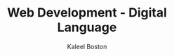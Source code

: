 ---
layout: ../../layouts/WebDevelopmentTemplate.astro
title: "Web Development - Digital Language"
description: "Overview of the different aspects of web development, and the tools and languages used to create websites and web apps."
author: "Kaleel Boston"
---